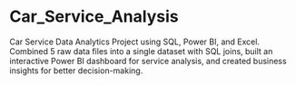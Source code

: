 # Car_Service_Analysis
Car Service Data Analytics Project using SQL, Power BI, and Excel. Combined 5 raw data files into a single dataset with SQL joins, built an interactive Power BI dashboard for service analysis, and created business insights for better decision-making.
